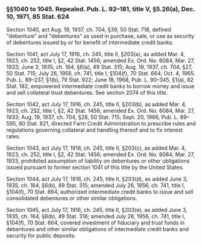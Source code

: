 ### §§1040 to 1045. Repealed. Pub. L. 92–181, title V, §5.26(a), Dec. 10, 1971, 85 Stat. 624 ###

Section 1040, act Aug. 19, 1937, ch. 704, §39, 50 Stat. 718, defined "debenture" and "debentures" as used in purchase, sale, or use as security of debentures issued by or for benefit of intermediate credit banks.

Section 1041, act July 17, 1916, ch. 245, title II, §203(a), as added Mar. 4, 1923, ch. 252, title I, §2, 42 Stat. 1456; amended Ex. Ord. No. 6084, Mar. 27, 1933; June 3, 1935, ch. 164, §6(a), 49 Stat. 315; Aug. 19, 1937, ch. 704, §27, 50 Stat. 715; July 26, 1956, ch. 741, title I, §104(f), 70 Stat. 664; Oct. 4, 1965. Pub. L. 89–237, §1(b), 79 Stat. 922; June 18, 1968, Pub. L. 90–345, §1(a), 82 Stat. 182, empowered intermediate credit banks to borrow money and issue and sell collateral trust debentures. See section 2074 of this title.

Section 1042, act July 17, 1916, ch. 245, title II, §203(b), as added Mar. 4, 1923, ch. 252, title I, §2, 42 Stat. 1456; amended Ex. Ord. No. 6084, Mar. 27, 1933; Aug. 19, 1937, ch. 704, §28, 50 Stat. 715; Sept. 20, 1966, Pub. L. 89–595, 80 Stat. 821, directed Farm Credit Administration to prescribe rules and regulations governing collateral and handling thereof and to fix interest rates.

Section 1043, act July 17, 1916, ch. 245, title II, §203(c), as added Mar. 4, 1923, ch. 252, title I, §2, 42 Stat. 1456; amended Ex. Ord. No. 6084, Mar. 27, 1933, prohibited assumption of liability on debentures or other obligations issued pursuant to former section 1041 of this title by the United States.

Section 1044, act July 17, 1916, ch. 245, title II, §203(d), as added June 3, 1935, ch. 164, §6(b), 49 Stat. 315; amended July 26, 1956, ch. 741, title I, §104(f), 70 Stat. 664, authorized intermediate credit banks to issue and sell consolidated debentures or other similar obligations.

Section 1045, act July 17, 1916, ch. 245, title II, §203(e), as added June 3, 1935, ch. 164, §6(b), 49 Stat. 316; amended July 26, 1956, ch. 741, title I, §104(f), 70 Stat. 664, covered investment of fiduciary and trust funds in debentures and other similar obligations of intermediate credit banks and security for public deposits.